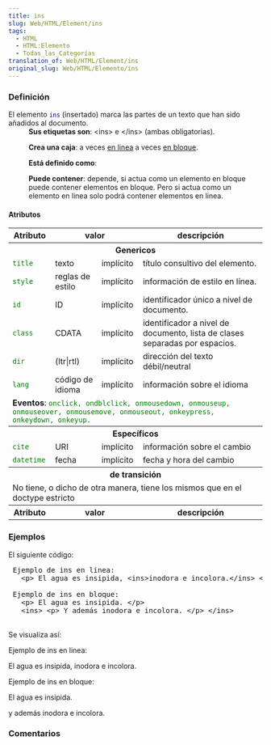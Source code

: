 ```yaml
---
title: ins
slug: Web/HTML/Element/ins
tags:
  - HTML
  - HTML:Elemento
  - Todas_las_Categorías
translation_of: Web/HTML/Element/ins
original_slug: Web/HTML/Elemento/ins
---
```

<h3 id="Definici.C3.B3n" name="Definici.C3.B3n">Definición</h3>

<dl>
<dt>El elemento <code style="color: darkblue;">ins</code> (insertado) marca las partes de un texto que han sido añadidos al documento.</dt>

 <dd><strong>Sus etiquetas son</strong>: &lt;ins&gt; e &lt;/ins&gt; (ambas obligatorias).

 <strong>Crea una caja</strong>: a veces <a href="/es/HTML/Elemento/Tipos_de_elementos#en_linea" title="es/HTML/Elemento/Tipos_de_elementos#en_linea">en linea</a> a veces <a href="/es/HTML/Elemento/Tipos_de_elementos#en_bloque" title="es/HTML/Elemento/Tipos_de_elementos#en_bloque">en bloque</a>.
 
 <strong>Está definido como</strong>:
 
 <strong>Puede contener</strong>: depende, si actua como un elemento en bloque puede contener elementos en bloque. Pero si actua como un elemento en linea solo podrá contener elementos en linea.</dd>
</dl>

<h4 id="Atributos" name="Atributos">Atributos</h4>

<table class="standard-table">
 <tbody>
  <tr>
   <th>Atributo</th>
   <th colspan="2">valor</th>
   <th>descripción</th>
  </tr>
  <tr>
   <th colspan="4">Genericos</th>
  </tr>
  <tr>
   <td><code style="color: green;">title</code></td>
   <td>texto</td>
   <td>implícito</td>
   <td>título consultivo del elemento.</td>
  </tr>
  <tr>
   <td><code style="color: green;">style</code></td>
   <td>reglas de estilo</td>
   <td>implícito</td>
   <td>información de estilo en línea.</td>
  </tr>
  <tr>
   <td><code style="color: green;">id</code></td>
   <td>ID</td>
   <td>implícito</td>
   <td>identificador único a nivel de documento.</td>
  </tr>
  <tr>
   <td><code style="color: green;">class</code></td>
   <td>CDATA</td>
   <td>implícito</td>
   <td>identificador a nivel de documento, lista de clases separadas por espacios.</td>
  </tr>
  <tr>
   <td><code style="color: green;">dir</code></td>
   <td>(ltr|rtl)</td>
   <td>implícito</td>
   <td>dirección del texto débil/neutral</td>
  </tr>
  <tr>
   <td><code style="color: green;">lang</code></td>
   <td>código de idioma</td>
   <td>implícito</td>
   <td>información sobre el idioma</td>
  </tr>
  <tr>
   <td colspan="4"><strong>Eventos</strong>: <code style="color: green;">onclick, ondblclick, onmousedown, onmouseup, onmouseover, onmousemove, onmouseout, onkeypress, onkeydown, onkeyup.</code></td>
  </tr>
  <tr>
   <th colspan="4">Específicos</th>
  </tr>
  <tr>
   <td><code style="color: green;">cite</code></td>
   <td>URI</td>
   <td>implícito</td>
   <td>información sobre el cambio</td>
  </tr>
  <tr>
   <td><code style="color: green;">datetime</code></td>
   <td>fecha</td>
   <td>implícito</td>
   <td>fecha y hora del cambio</td>
  </tr>
  <tr>
   <th colspan="4">de transición</th>
  </tr>
  <tr>
   <td colspan="4">No tiene, o dicho de otra manera, tiene los mismos que en el doctype estricto</td>
  </tr>
  <tr>
   <th>Atributo</th>
   <th colspan="2">valor</th>
   <th>descripción</th>
  </tr>
 </tbody>
</table>

<h3 id="Ejemplos" name="Ejemplos">Ejemplos</h3>

<p>El siguiente código:</p>

<pre> Ejemplo de ins en linea:
   &lt;p&gt; El agua es insipida, &lt;ins&gt;inodora e incolora.&lt;/ins&gt; &lt;/p&gt;

 Ejemplo de ins en bloque:
   &lt;p&gt; El agua es insipida. &lt;/p&gt;
   &lt;ins&gt; &lt;p&gt; Y además inodora e incolora. &lt;/p&gt; &lt;/ins&gt;
</pre>

<p><br>
 Se visualiza así:</p>

<div class="highlight">
<p>Ejemplo de ins en linea:</p>

<p>El agua es insipida, inodora e incolora.</p>

<p>Ejemplo de ins en bloque:</p>

<p>El agua es insipida.</p>

<p>y además inodora e incolora.</p>
</div>

<h3 id="Comentarios" name="Comentarios">Comentarios</h3>
